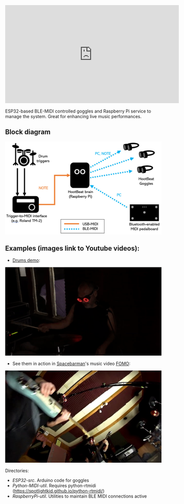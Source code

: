 <iframe width="560" height="315" src="https://www.youtube.com/embed/7elgfIqfh_I" title="YouTube video player" frameborder="0" allow="accelerometer; autoplay; clipboard-write; encrypted-media; gyroscope; picture-in-picture" allowfullscreen></iframe>

ESP32-based BLE-MIDI controlled goggles and Raspberry Pi service to manage the system.
Great for enhancing live music performances.

## Block diagram
![HootBeat block diagram](HootBeat-block_diagram.jpg)

## Examples (images link to Youtube videos):

* [Drums demo](https://www.youtube.com/watch?v=fSSJu2f_Yg4):

[![HootBeat demo](mauro.gif)](https://www.youtube.com/watch?v=fSSJu2f_Yg4)

* See them in action in [Spacebarman](http://www.spacebarman.com)'s music video [FOMO](https://www.youtube.com/watch?v=7elgfIqfh_I):

[![Spacebarman - FOMO - music video](band.jpg)](https://www.youtube.com/watch?v=7elgfIqfh_I)

Directories:
- _ESP32-src_. Arduino code for goggles
- _Python-MIDI-util_. Requires python-rtmidi (https://spotlightkid.github.io/python-rtmidi/)
- _RaspberryPi-util_. Utilities to maintain BLE MIDI connections active
